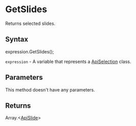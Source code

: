 # GetSlides

Returns selected slides.

## Syntax

expression.GetSlides();

`expression` - A variable that represents a [ApiSelection](../ApiSelection.md) class.

## Parameters

This method doesn't have any parameters.

## Returns

Array.<[ApiSlide](../../ApiSlide/ApiSlide.md)>